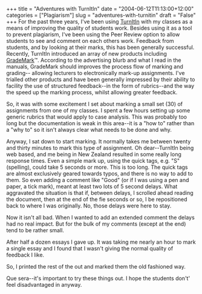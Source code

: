 +++
title = "Adventures with TurnItIn"
date = "2004-06-12T11:13:00+12:00"
categories = ["Plagiarism"]
slug = "adventures-with-turnitin"
draft = "False"
+++
For the past three years, I've been using
[TurnItIn](http://www.turnitin.com) with my classes as a means of
improving the quality of students work. Besides using it as a tool to
prevent plagiarism, I've been using the Peer Review option to allow
students to see and comment on each others work. Feedback from
students, and by looking at their marks, this has been generally
successful.  Recently, TurnItIn introduced an array of new products including
[GradeMark](http://www.turnitin.com/static/products_services/grademark.html)&trade;. According to the advertising blurb and what I read in the manuals,
GradeMark should improves the process flow of marking and grading--
allowing lecturers to electronically mark-up assignments. I've
trialled other products and have been generally impressed by their
ability to facility the use of structured feedback--in the form of
rubrics--and the way the speed up the marking process, whilst
allowing greater feedback.

So, it was with some excitement I set about marking a small set (30)
of assignments from one of my classes. I spent a few hours setting up
some generic rubrics that would apply to case analysis. This was
probably too long but the documentation is weak in this area--it
is a "how to" rather than a "why to" so it isn't always clear what needs
to be done and why.

Anyway, I sat down to start marking. It normally takes me between
twenty and thirty minutes to mark this type of assignment.
Oh dear--TurnItIn being web based, and me being in New Zealand
resulted in some really long response times. Even a simple mark up,
using the quick tags, e.g. "S" (spelling), could take 5 seconds or more. 
This is too long. The quick tags are
almost exclusively geared towards typos, and there is no way to add to
them. So even adding a comment like "Good" (or if I was using a pen and
paper, a tick mark), meant at least two lots of 5 second delays. What
aggravated the situation is that if, between delays, I scrolled ahead
reading the document, then at the end of the fie seconds or so, I be
repositioned back to where I was originally. No, those delays were
here to stay.

Now it isn't all bad. When I wanted to add an extended comment the
delays had no real impact. But for the bulk of my comments (except at
the end) tend to be rather small.

After half a dozen essays I gave up. It was taking me nearly an hour
to mark a single essay and I found that I wasn't giving the normal
quality of feedback I like.

So, I printed the rest of the out and marked them the old fashioned
way.

Que sera--it's important to try these things out. I hope the
students don't' feel disadvantaged in anyway.
